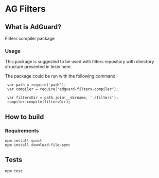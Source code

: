 # AG Filters

## What is AdGuard?

Filters compiler package

### Usage

This package is suggested to be used with filters repository with directory structure presented in tests here.

The package could be run with the following command:

```
 var path = require('path');
 var compiler = require("adguard-filters-compiler");
 
 var filtersDir = path.join(__dirname, './filters');
 compiler.compile(filtersDir);
```

## How to build

### Requirements

```
npm install qunit
npm install download-file-sync
```

## Tests

```
npm test
```